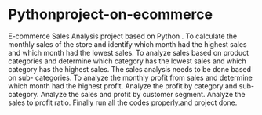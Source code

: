 # Pythonproject-on-ecommerce
E-commerce Sales Analysis project based on Python .
To calculate the monthly sales of the store and identify which month had the highest sales and which month had the lowest sales.
To analyze sales based on product categories and determine which category has the lowest sales and which category has the highest sales.
The sales analysis needs to be done based on sub- categories.
To analyze the monthly profit from sales and determine which month had the highest profit.
Analyze the profit by category and sub-category.
Analyze the sales and profit by customer segment.
Analyze the sales to profit ratio.
Finally run all the codes properly.and project done.
